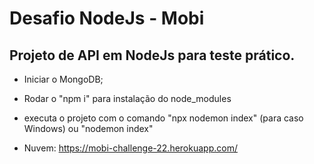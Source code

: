 # Desafio NodeJs - Mobi
## Projeto de API em NodeJs para teste prático.

- Iniciar o MongoDB;
- Rodar o "npm i" para instalação do node_modules
- executa o projeto com o comando "npx nodemon index" (para caso Windows) ou "nodemon index"

- Nuvem: https://mobi-challenge-22.herokuapp.com/
